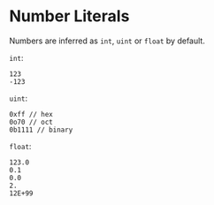 # Number Literals

Numbers are inferred as `int`, `uint` or `float` by default.

`int`:

```just
123
-123
```

`uint`:

```just
0xff // hex
0o70 // oct
0b1111 // binary
```

`float`:

```just
123.0
0.1
0.0
2.
12E+99
```
